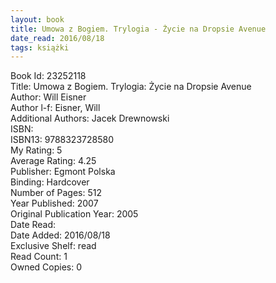 ```yaml
---
layout: book
title: Umowa z Bogiem. Trylogia - Życie na Dropsie Avenue
date_read: 2016/08/18
tags: książki
---
```


Book Id: 23252118<br />
Title: Umowa z Bogiem. Trylogia: Życie na Dropsie Avenue<br />
Author: Will Eisner<br />
Author l-f: Eisner, Will<br />
Additional Authors: Jacek Drewnowski<br />
ISBN: <br />
ISBN13: 9788323728580<br />
My Rating: 5<br />
Average Rating: 4.25<br />
Publisher: Egmont Polska<br />
Binding: Hardcover<br />
Number of Pages: 512<br />
Year Published: 2007<br />
Original Publication Year: 2005<br />
Date Read: <br />
Date Added: 2016/08/18<br />
Exclusive Shelf: read<br />
Read Count: 1<br />
Owned Copies: 0<br />


